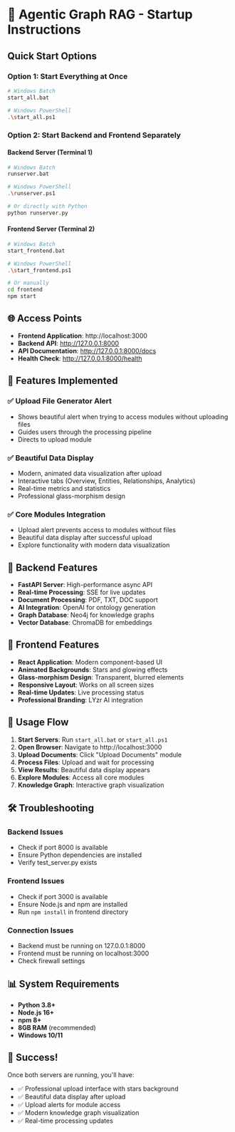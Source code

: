 # 🚀 Agentic Graph RAG - Startup Instructions

## Quick Start Options

### Option 1: Start Everything at Once
```bash
# Windows Batch
start_all.bat

# Windows PowerShell
.\start_all.ps1
```

### Option 2: Start Backend and Frontend Separately

#### Backend Server (Terminal 1)
```bash
# Windows Batch
runserver.bat

# Windows PowerShell
.\runserver.ps1

# Or directly with Python
python runserver.py
```

#### Frontend Server (Terminal 2)
```bash
# Windows Batch
start_frontend.bat

# Windows PowerShell
.\start_frontend.ps1

# Or manually
cd frontend
npm start
```

## 🌐 Access Points

- **Frontend Application**: http://localhost:3000
- **Backend API**: http://127.0.0.1:8000
- **API Documentation**: http://127.0.0.1:8000/docs
- **Health Check**: http://127.0.0.1:8000/health

## 🎯 Features Implemented

### ✅ Upload File Generator Alert
- Shows beautiful alert when trying to access modules without uploading files
- Guides users through the processing pipeline
- Directs to upload module

### ✅ Beautiful Data Display
- Modern, animated data visualization after upload
- Interactive tabs (Overview, Entities, Relationships, Analytics)
- Real-time metrics and statistics
- Professional glass-morphism design

### ✅ Core Modules Integration
- Upload alert prevents access to modules without files
- Beautiful data display after successful upload
- Explore functionality with modern data visualization

## 🔧 Backend Features

- **FastAPI Server**: High-performance async API
- **Real-time Processing**: SSE for live updates
- **Document Processing**: PDF, TXT, DOC support
- **AI Integration**: OpenAI for ontology generation
- **Graph Database**: Neo4j for knowledge graphs
- **Vector Database**: ChromaDB for embeddings

## 🎨 Frontend Features

- **React Application**: Modern component-based UI
- **Animated Backgrounds**: Stars and glowing effects
- **Glass-morphism Design**: Transparent, blurred elements
- **Responsive Layout**: Works on all screen sizes
- **Real-time Updates**: Live processing status
- **Professional Branding**: LYzr AI integration

## 🚀 Usage Flow

1. **Start Servers**: Run `start_all.bat` or `start_all.ps1`
2. **Open Browser**: Navigate to http://localhost:3000
3. **Upload Documents**: Click "Upload Documents" module
4. **Process Files**: Upload and wait for processing
5. **View Results**: Beautiful data display appears
6. **Explore Modules**: Access all core modules
7. **Knowledge Graph**: Interactive graph visualization

## 🛠️ Troubleshooting

### Backend Issues
- Check if port 8000 is available
- Ensure Python dependencies are installed
- Verify test_server.py exists

### Frontend Issues
- Check if port 3000 is available
- Ensure Node.js and npm are installed
- Run `npm install` in frontend directory

### Connection Issues
- Backend must be running on 127.0.0.1:8000
- Frontend must be running on localhost:3000
- Check firewall settings

## 📊 System Requirements

- **Python 3.8+**
- **Node.js 16+**
- **npm 8+**
- **8GB RAM** (recommended)
- **Windows 10/11**

## 🎉 Success!

Once both servers are running, you'll have:
- ✅ Professional upload interface with stars background
- ✅ Beautiful data display after upload
- ✅ Upload alerts for module access
- ✅ Modern knowledge graph visualization
- ✅ Real-time processing updates
